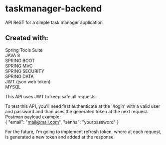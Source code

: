 # taskmanager-backend
API ReST for a simple task manager application

## Created with:  
Spring Tools Suite  
JAVA 8  
SPRING BOOT  
SPRING MVC  
SPRING SECURITY  
SPRING DATA  
JWT (json web token)  
MYSQL  
  
 
This API uses JWT to keep safe all requests.  
  
  
To test this API, you'll need first authenticate at the '/login' with a valid user and password and than uses the generated token at the next request.  
Postman payload example:  
{
    "email": "mail@mail.com",
    "senha": "yourpassword"
}  

For the future, I'm going to implement refresh token, where at each request, is generated a new token and added at the response.    

